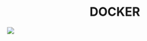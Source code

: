# <div align="center"> DOCKER </div>

<img src=https://github.com/user-attachments/assets/6ce7cea4-dd64-42c9-b433-083dbb2e352e>
